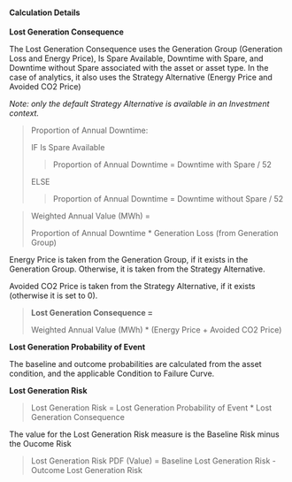 

#### Calculation Details

**Lost Generation Consequence**

The Lost Generation Consequence uses the Generation Group (Generation Loss and Energy Price), Is Spare Available, Downtime with Spare, and Downtime without Spare associated with the asset or asset type. In the case of analytics, it also uses the Strategy Alternative (Energy Price and Avoided CO2 Price) 

*Note: only the default Strategy Alternative is available in an Investment context.*

> Proportion of Annual Downtime:
>
> IF Is Spare Available
>
>> Proportion of Annual Downtime = Downtime with Spare / 52
>
> ELSE 
>
>> Proportion of Annual Downtime = Downtime without Spare / 52

> Weighted Annual Value (MWh) =
>
> Proportion of Annual Downtime * Generation Loss  (from Generation Group)

Energy Price is taken from the Generation Group, if it exists in the Generation Group. Otherwise, it is taken from the Strategy Alternative.

Avoided CO2 Price is taken from the Strategy Alternative, if it exists (otherwise it is set to 0).

> **Lost Generation Consequence =**
>
> Weighted Annual Value (MWh) * (Energy Price + Avoided CO2 Price)

**Lost Generation Probability of Event**

The baseline and outcome probabilities are calculated from the asset condition, and the applicable Condition to Failure Curve.

**Lost Generation Risk**

> Lost Generation Risk = Lost Generation Probability of Event * Lost Generation Consequence

The value for the Lost Generation Risk measure is the Baseline Risk minus the Oucome Risk

> Lost Generation Risk PDF (Value) = Baseline Lost Generation Risk - Outcome Lost Generation Risk